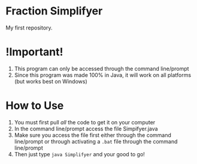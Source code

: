 # Fraction Simplifyer
My first repository.

# !Important!
1. This program can only be accessed through the command line/prompt
2. Since this program was made 100% in Java, it will work on all platforms (but works best on Windows)

# How to Use
1. You must first pull *all* the code to get it on your computer
2. In the command line/prompt access the file Simpifyer.java
3. Make sure you access the file first either through the command line/prompt or through activating a `.bat` file through the command line/prompt
4. Then just type `java Simplifyer` and your good to go!
